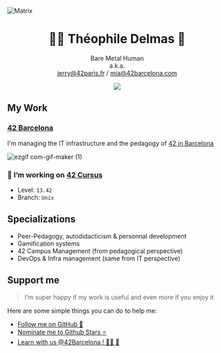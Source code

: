 ![Matrix](https://i.pinimg.com/originals/b4/e3/71/b4e371619042d1e80918d09904e90f7d.gif)

<h1 align='center'>
🧑‍💻 Théophile Delmas 🚀
</h1>

<p align='center'>
  Bare Metal Human</br>
  a.k.a.</br>
  <a href="mailto:jerry@42paris.fr">jerry@42paris.fr</a> / <a href="mailto:mia@42barcelona.com">mia@42barcelona.com</a>
</p>

<p align='center'>  
  <a href="https://www.linkedin.com/in/théophile-delmas-92275b16b">
    <img src="https://img.shields.io/badge/linkedin-%230077B5.svg?&style=for-the-badge&logo=linkedin&logoColor=white" />
  </a>
</p>

## My Work

### [42 Barcelona](https://github.com/42Barcelona)

I'm managing the IT infrastructure and the pedagogy of [42 in Barcelona](https://github.com/42Barcelona)

![ezgif com-gif-maker (1)](https://user-images.githubusercontent.com/49293011/184696364-ed63db8f-be70-4ab2-a116-447432bdc0e2.gif)


### 🔭 I’m working on [42 Cursus](https://42.fr/)
- Level: `13.42`
- Branch: `Unix`

## Specializations
- Peer-Pedagogy, autodidacticism & personnal development
- Gamification systems
- 42 Campus Management (from pedagogical perspective)
- DevOps & Infra management (same from IT perspective)

## Support me
> I'm super happy if my work is useful and even more if you enjoy it

Here are some simple things you can do to help me:
- [Follow me on GitHub 🚀](https://github.com/thdelmas)
- <a href='https://stars.github.com/nominate/'>Nominate me to Github Stars ⭐</a>
- [Learn with us @42Barcelona ! 🧑‍💻 🌴](https://candidatura.42barcelona.com/)
